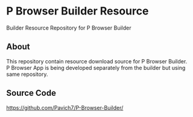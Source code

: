 # P Browser Builder Resource
Builder Resource Repository for P Browser Builder
## About
This repository contain resource download source for P Browser Builder.\
P Browser App is being developed separately from the builder but using same repository.
## Source Code
https://github.com/Pavich7/P-Browser-Builder/
